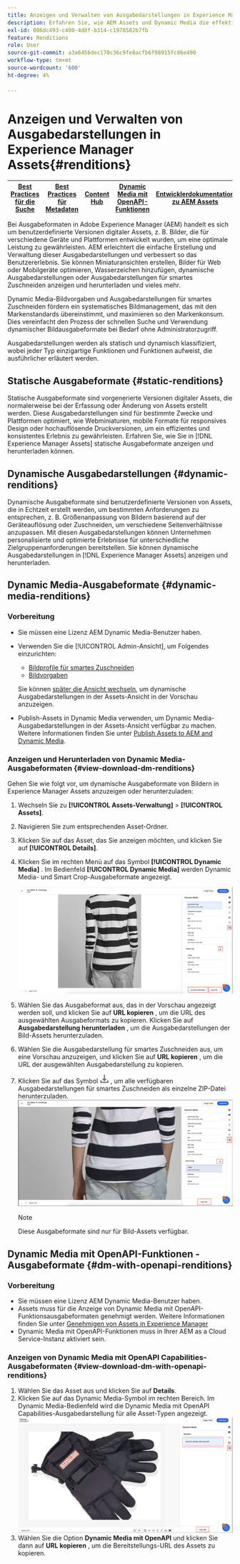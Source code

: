 ```yaml
---
title: Anzeigen und Verwalten von Ausgabedarstellungen in Experience Manager Assets
description: Erfahren Sie, wie AEM Assets und Dynamic Media die effektive Bildverwaltung mit statischen und dynamischen Bildausgabeformaten vereinfachen.
exl-id: 006dc493-c400-4d0f-b314-c1978582b7fb
feature: Renditions
role: User
source-git-commit: a3a6456dec178c36c9fe8acfb6f98915fc86e490
workflow-type: tm+mt
source-wordcount: '600'
ht-degree: 4%

---
```


# Anzeigen und Verwalten von Ausgabedarstellungen in Experience Manager Assets{#renditions}

| [Best Practices für die Suche](/help/assets/search-best-practices.md) | [Best Practices für Metadaten](/help/assets/metadata-best-practices.md) | [Content Hub](/help/assets/product-overview.md) | [Dynamic Media mit OpenAPI-Funktionen](/help/assets/dynamic-media-open-apis-overview.md) | [Entwicklerdokumentation zu AEM Assets](https://developer.adobe.com/experience-cloud/experience-manager-apis/) |
| ------------- | --------------------------- |---------|----|-----|

Bei Ausgabeformaten in Adobe Experience Manager (AEM) handelt es sich um benutzerdefinierte Versionen digitaler Assets, z. B. Bilder, die für verschiedene Geräte und Plattformen entwickelt wurden, um eine optimale Leistung zu gewährleisten. AEM erleichtert die einfache Erstellung und Verwaltung dieser Ausgabedarstellungen und verbessert so das Benutzererlebnis. Sie können Miniaturansichten erstellen, Bilder für Web oder Mobilgeräte optimieren, Wasserzeichen hinzufügen, dynamische Ausgabedarstellungen oder Ausgabedarstellungen für smartes Zuschneiden anzeigen und herunterladen und vieles mehr.

Dynamic Media-Bildvorgaben und Ausgabedarstellungen für smartes Zuschneiden fördern ein systematisches Bildmanagement, das mit den Markenstandards übereinstimmt, und maximieren so den Markenkonsum. Dies vereinfacht den Prozess der schnellen Suche und Verwendung dynamischer Bildausgabeformate bei Bedarf ohne Administratorzugriff.

Ausgabedarstellungen werden als statisch und dynamisch klassifiziert, wobei jeder Typ einzigartige Funktionen und Funktionen aufweist, die ausführlicher erläutert werden.

## Statische Ausgabeformate {#static-renditions}

Statische Ausgabeformate sind vorgenerierte Versionen digitaler Assets, die normalerweise bei der Erfassung oder Änderung von Assets erstellt werden. Diese Ausgabedarstellungen sind für bestimmte Zwecke und Plattformen optimiert, wie Webminiaturen, mobile Formate für responsives Design oder hochauflösende Druckversionen, um ein effizientes und konsistentes Erlebnis zu gewährleisten.
Erfahren Sie, wie Sie in [!DNL Experience Manager Assets] statische Ausgabeformate anzeigen und herunterladen können.[](#view-dynamic-renditions)

## Dynamische Ausgabedarstellungen {#dynamic-renditions}

Dynamische Ausgabeformate sind benutzerdefinierte Versionen von Assets, die in Echtzeit erstellt werden, um bestimmten Anforderungen zu entsprechen, z. B. Größenanpassung von Bildern basierend auf der Geräteauflösung oder Zuschneiden, um verschiedene Seitenverhältnisse anzupassen.
Mit diesen Ausgabedarstellungen können Unternehmen personalisierte und optimierte Erlebnisse für unterschiedliche Zielgruppenanforderungen bereitstellen. Sie können dynamische Ausgabedarstellungen in [!DNL Experience Manager Assets] anzeigen und herunterladen.

## Dynamic Media-Ausgabeformate {#dynamic-media-renditions}

### Vorbereitung

* Sie müssen eine Lizenz AEM Dynamic Media-Benutzer haben.
* Verwenden Sie die [!UICONTROL Admin-Ansicht], um Folgendes einzurichten:
   * [Bildprofile für smartes Zuschneiden](/help/assets/dynamic-media/image-profiles.md#creating-image-profiles)
   * [Bildvorgaben](/help/assets/dynamic-media/managing-image-presets.md)

  Sie können [ später die Ansicht wechseln](/help/assets/assets-view-introduction.md#how-to-access-assets-view), um dynamische Ausgabedarstellungen in der Assets-Ansicht in der Vorschau anzuzeigen.
* Publish-Assets in Dynamic Media verwenden, um Dynamic Media-Ausgabedarstellungen in der Assets-Ansicht verfügbar zu machen. Weitere Informationen finden Sie unter [Publish Assets to AEM and Dynamic Media](https://experienceleague.adobe.com/en/docs/experience-manager-cloud-service/content/assets/assets-view/publish-assets-to-aem-and-dm).


### Anzeigen und Herunterladen von Dynamic Media-Ausgabeformaten {#view-download-dm-renditions}

Gehen Sie wie folgt vor, um dynamische Ausgabeformate von Bildern in Experience Manager Assets anzuzeigen oder herunterzuladen:

1. Wechseln Sie zu **[!UICONTROL Assets-Verwaltung]** > **[!UICONTROL Assets]**.

1. Navigieren Sie zum entsprechenden Asset-Ordner.

1. Klicken Sie auf das Asset, das Sie anzeigen möchten, und klicken Sie auf **[!UICONTROL Details]**.

1. Klicken Sie im rechten Menü auf das Symbol **[!UICONTROL Dynamic Media]** . Im Bedienfeld **[!UICONTROL Dynamic Media]** werden Dynamic Media- und Smart Crop-Ausgabeformate angezeigt.

   ![dynamische Ausgabeformate](/help/assets/assets/dm-scene7-renditions.png)
   <!-- ![dynamic renditions](assets/preset_smart_crop_view.png) -->

1. Wählen Sie das Ausgabeformat aus, das in der Vorschau angezeigt werden soll, und klicken Sie auf **URL kopieren** , um die URL des ausgewählten Ausgabeformats zu kopieren. Klicken Sie auf **Ausgabedarstellung herunterladen** , um die Ausgabedarstellungen der Bild-Assets herunterzuladen.
1. Wählen Sie die Ausgabedarstellung für smartes Zuschneiden aus, um eine Vorschau anzuzeigen, und klicken Sie auf **URL kopieren** , um die URL der ausgewählten Ausgabedarstellung zu kopieren.
1. Klicken Sie auf das Symbol ![Download-Symbol](assets/do-not-localize/download-icon.png) , um alle verfügbaren Ausgabedarstellungen für smartes Zuschneiden als einzelne ZIP-Datei herunterzuladen.
   ![Symbol &quot;Herunterladen&quot;](/help/assets/assets/smartcrop-rendition.png)

   >[!NOTE]
   >
   >Diese Ausgabeformate sind nur für Bild-Assets verfügbar.

## Dynamic Media mit OpenAPI-Funktionen - Ausgabeformate {#dm-with-openapi-renditions}

### Vorbereitung

* Sie müssen eine Lizenz AEM Dynamic Media-Benutzer haben.
* Assets muss für die Anzeige von Dynamic Media mit OpenAPI-Funktionsausgabeformaten genehmigt werden. Weitere Informationen finden Sie unter [Genehmigen von Assets in Experience Manager](/help/assets/approve-assets.md#copy-delivery-url-approved-assets)
* Dynamic Media mit OpenAPI-Funktionen muss in Ihrer AEM as a Cloud Service-Instanz aktiviert sein.

### Anzeigen von Dynamic Media mit OpenAPI Capabilities-Ausgabeformaten {#view-download-dm-with-openapi-renditions}

1. Wählen Sie das Asset aus und klicken Sie auf **Details**.
1. Klicken Sie auf das Dynamic Media-Symbol im rechten Bereich. Im Dynamic Media-Bedienfeld wird die Dynamic Media mit OpenAPI Capabilities-Ausgabedarstellung für alle Asset-Typen angezeigt.
   ![Symbol &quot;Herunterladen&quot;](/help/assets/assets/dm-with-open-api-copy-url.png)
1. Wählen Sie die Option **Dynamic Media mit OpenAPI** und klicken Sie dann auf **URL kopieren** , um die Bereitstellungs-URL des Assets zu kopieren.



